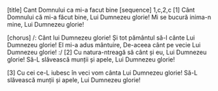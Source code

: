 [title] Cant Domnului ca mi-a facut bine
[sequence] 1,c,2,c
[1]
Cânt Domnului că mi-a făcut bine,
Lui Dumnezeu glorie!
Mi se bucură inima-n mine,
Lui Dumnezeu glorie!

[chorus]
/: Cânt lui Dumnezeu glorie!
Și tot pământul să-I cânte
Lui Dumnezeu glorie!
El mi-a adus mântuire,
De-aceea cânt pe vecie
Lui Dumnezeu glorie! :/
[2]
Cu natura-ntreagă să cânt și eu,
Lui Dumnezeu glorie!
Să-L slăvească munții și apele,
Lui Dumnezeu glorie!

[3]
Cu cei ce-L iubesc în veci vom cânta
Lui Dumnezeu glorie!
Să-L slăvească munții și apele,
Lui Dumnezeu glorie!

